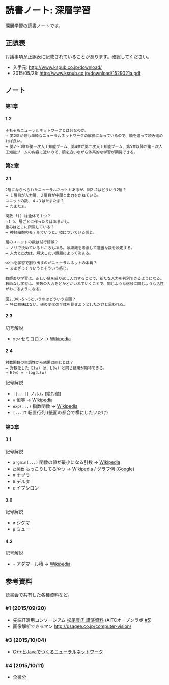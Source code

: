 読書ノート: 深層学習
====================

[深層学習](/workshop/2-deeplearning.md)の読書ノートです。

## 正誤表

討議事項が正誤表に記載されていることがあります。確認してください。

* 入手元: http://www.kspub.co.jp/download/
 * 2015/05/28: http://www.kspub.co.jp/download/1529021a.pdf

## ノート

### 第1章

#### 1.2
```
そもそもニューラルネットワークとは何なのか。
→ 第2章が最も単純なニューラルネットワークの解説になっているので、順を追って読み進めれば良い。
→ 第2〜3章が第一次人工知能ブーム、第4章が第二次人工知能ブーム、第5章以降が第三次人工知能ブームの内容に近いので、順を追いながら体系的な学習が期待できる。
```

### 第2章

#### 2.1
```
2層にならべられたニューラルネットとあるが、図2.2はどういう2層？
→ １層目が入力層、２層目が中間と出力をかねている。
ユニットの数、４→３はたまたま？
→ たまたま。
```

```
関数 f() は全体で１つ？
→１つ、層ごとに作ったりはあるかも。
重みはどこに所属している？
→ 神経細胞のモデルでいうと、枝についている感じ。
```

```
層のユニットの数は試行錯誤？
→ ノリで決めているところもある。誤認識を考慮して適当な数を設定する。
→ 入力と出力は、解決したい課題によって決まる。
```

```
wとbを学習で割り出すのがニューラルネットの本質？
→ まあざっくりいうとそういう感じ。
```

```
教師あり学習は、正しい値を繰り返し入力することで、新たな入力を判別できるようになる。
教師なし学習は、多数の入力をどかどかいれていくことで、同じような信号に同じような活性がおこるようになる。
```

```
図2.3の-5〜5というのはどういう意図？
→ 特に意味はない。値の変化の全体を見せようとしただけと思われる。
```

#### 2.3

記号解説

* `x;w` セミコロン → [Wikipedia](https://ja.wikipedia.org/wiki/%E3%82%BB%E3%83%9F%E3%82%B3%E3%83%AD%E3%83%B3)

#### 2.4
```
対数関数の単調性から結果は同じとは？
→ 対数化した E(w) は、L(w) と同じ結果が期待できる。
→ E(w) = -log(L(w)
```

記号解説

* `||...||` ノルム (絶対値)
* `≡` 恒等 → [Wikipedia](https://ja.wikipedia.org/wiki/%E7%AD%89%E5%8F%B7)
* `exp(...)` 指数関数 → [Wikipedia](https://ja.wikipedia.org/wiki/%E6%8C%87%E6%95%B0%E9%96%A2%E6%95%B0)
* `[...]T` 転置行列 (紙面の都合で横にしたいだけ)

### 第3章

#### 3.1

記号解説

* `argmin(...)` 関数の値が最小になる引数 → [Wikipedia](https://ja.wikipedia.org/wiki/Arg_max)
* `凸関数` もっこりしてるやつ → [Wikipedia](https://ja.wikipedia.org/wiki/%E5%87%B8%E9%96%A2%E6%95%B0)  / [グラフ例 (Google)](https://www.google.co.jp/?gws_rd=ssl#q=%3Dx%5E4-3x%5E3-4x%5E2%2B3x)
* `∇` ナブラ
* `δ` デルタ
* `ε` イプシロン

#### 3.6

記号解説

* `σ` シグマ
* `μ` ミュー

#### 4.2

記号解説

* `∘` アダマール積 → [Wikipedia](https://ja.wikipedia.org/wiki/%E3%82%A2%E3%83%80%E3%83%9E%E3%83%BC%E3%83%AB%E7%A9%8D)

## 参考資料

読書会で共有した各種資料など。

### #1 (2015/09/20)

* 先端IT活用コンソーシアム [松尾豊氏 講演資料](http://aitc.jp/events/20150618-OpenLab/20150618_IoTv2.pdf) (AITCオープンラボ [ #5](http://aitc.jp/events/20150618-OpenLab/info.html))
* 画像解析できるマン http://usagee.co.jp/computer-vision/

### #3 (2015/10/04)

* [C++とJavaでつくるニューラルネットワーク](http://www.personal-media.co.jp/book/comp/247.html)

### #4 (2015/10/11)

* [全微分](http://www.iwata-system-support.com/CAE_HomePage/vector/differential7/differential7.html)

